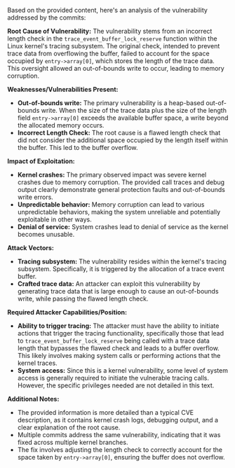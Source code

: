 Based on the provided content, here's an analysis of the vulnerability addressed by the commits:

**Root Cause of Vulnerability:**
The vulnerability stems from an incorrect length check in the `trace_event_buffer_lock_reserve` function within the Linux kernel's tracing subsystem.  The original check, intended to prevent trace data from overflowing the buffer, failed to account for the space occupied by `entry->array[0]`, which stores the length of the trace data. This oversight allowed an out-of-bounds write to occur, leading to memory corruption.

**Weaknesses/Vulnerabilities Present:**
- **Out-of-bounds write:** The primary vulnerability is a heap-based out-of-bounds write. When the size of the trace data plus the size of the length field  `entry->array[0]` exceeds the available buffer space, a write beyond the allocated memory occurs.
- **Incorrect Length Check:** The root cause is a flawed length check that did not consider the additional space occupied by the length itself within the buffer. This led to the buffer overflow.

**Impact of Exploitation:**
- **Kernel crashes:** The primary observed impact was severe kernel crashes due to memory corruption. The provided call traces and debug output clearly demonstrate general protection faults and out-of-bounds write errors.
- **Unpredictable behavior:** Memory corruption can lead to various unpredictable behaviors, making the system unreliable and potentially exploitable in other ways.
- **Denial of service:** System crashes lead to denial of service as the kernel becomes unusable.

**Attack Vectors:**
- **Tracing subsystem:** The vulnerability resides within the kernel's tracing subsystem. Specifically, it is triggered by the allocation of a trace event buffer.
- **Crafted trace data:**  An attacker can exploit this vulnerability by generating trace data that is large enough to cause an out-of-bounds write, while passing the flawed length check.

**Required Attacker Capabilities/Position:**
- **Ability to trigger tracing:** The attacker must have the ability to initiate actions that trigger the tracing functionality, specifically those that lead to `trace_event_buffer_lock_reserve` being called with a trace data length that bypasses the flawed check and leads to a buffer overflow. This likely involves making system calls or performing actions that the kernel traces.
- **System access:**  Since this is a kernel vulnerability, some level of system access is generally required to initiate the vulnerable tracing calls. However, the specific privileges needed are not detailed in this text.

**Additional Notes:**

- The provided information is more detailed than a typical CVE description, as it contains kernel crash logs, debugging output, and a clear explanation of the root cause.
- Multiple commits address the same vulnerability, indicating that it was fixed across multiple kernel branches.
- The fix involves adjusting the length check to correctly account for the space taken by `entry->array[0]`, ensuring the buffer does not overflow.